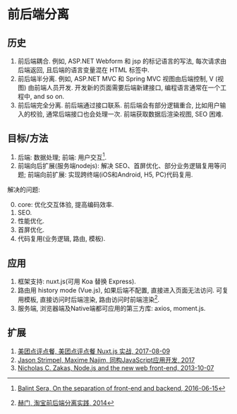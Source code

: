 # 前后端分离

## 历史

1. 前后端耦合. 例如, ASP.NET Webform 和 jsp 的标记语言的写法, 每次请求由后端返回, 且后端的语言变量混在 HTML 标签中.
2. 前后端半分离. 例如, ASP.NET MVC 和 Spring MVC 视图由后端控制, V (视图) 由前端人员开发. 开发新的页面需要后端新建接口, 编程语言通常在一个工程中, and so on.
3. 前后端完全分离. 前后端通过接口联系. 前后端会有部分逻辑重合, 比如用户输入的校验, 通常后端接口也会处理一次. 前端获取数据后渲染视图, SEO 困难.

## 目标/方法

1. 后端: 数据处理; 前端: 用户交互[^slBalint2016Separation].
2. 前端向后扩展(服务端nodejs): 解决 SEO、首屏优化、部分业务逻辑复用等问题; 前端向前扩展: 实现跨终端(iOS和Android, H5, PC)代码复用.

解决的问题:

0. core: 优化交互体验, 提高编码效率.
1. SEO.
2. 性能优化.
3. 首屏优化.
4. 代码复用(业务逻辑, 路由, 模板).

## 应用

1. 框架支持: nuxt.js(可用 Koa 替换 Express).
2. 路由用 history mode (Vue.js), 如果后端不配置, 直接进入页面无法访问. 可复用模板, 直接访问时后端渲染, 路由访问时前端渲染[^slHerman2016Separation].
3. 服务端, 浏览器端及Native端都可应用的第三方库: axios, moment.js.

## 扩展

1. [美团点评点餐, 美团点评点餐 Nuxt.js 实战, 2017-08-09](https://juejin.im/post/598aabe96fb9a03c335a8dde)
2. [Jason Strimpel, Maxime Najim, 同构JavaScript应用开发, 2017](https://book.douban.com/subject/27183584/)
3. [Nicholas C. Zakas, Node.js and the new web front-end, 2013-10-07](https://www.nczonline.net/blog/2013/10/07/node-js-and-the-new-web-front-end/)


[^slBalint2016Separation]: [Balint Sera, On the separation of front-end and backend, 2016-06-15](https://medium.com/@balint_sera/on-the-separation-of-front-end-and-backend-7a0809b42820)
[^slHerman2016Separation]: [赫门, 淘宝前后端分离实践, 2014](http://2014.jsconf.cn/slides/herman-taobaoweb/#/)

